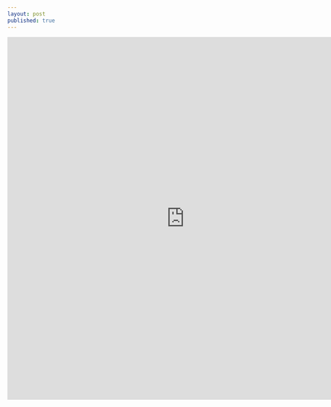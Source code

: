 ```yaml
---
layout: post
published: true
---
```

<embed src="http://files.qdi5.com/12%EF%BC%9A%E8%82%A1%E7%A5%A8%E3%80%81%E9%BB%84%E9%87%91%E5%92%8C%E5%A4%96%E6%B1%87%E5%80%BC%E5%BE%97%E6%8A%95%E8%B5%84%E5%90%97%EF%BC%9F.pdf" width="800" height="820" 
 type="application/pdf">